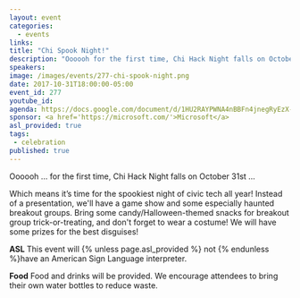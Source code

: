```yaml
---
layout: event
categories: 
  - events
links:
title: "Chi Spook Night!"
description: "Oooooh for the first time, Chi Hack Night falls on October 31st! Which means it’s time for the spookiest night of civic tech all year! Instead of a presentation, we'll have a game show and some especially haunted breakout groups. Bring some candy/Halloween-themed snacks for breakout group trick-or-treating, and don't forget to wear a costume! We will have some prizes for the best disguises!"
speakers:
image: /images/events/277-chi-spook-night.png
date: 2017-10-31T18:00:00-05:00
event_id: 277
youtube_id: 
agenda: https://docs.google.com/document/d/1HU2RAYPWNA4nBBFn4jnegRyEzX-16p862gEwNxgBiz4/edit#
sponsor: <a href='https://microsoft.com/'>Microsoft</a>
asl_provided: true
tags: 
 - celebration
published: true
---
```


Oooooh … for the first time, Chi Hack Night falls on October 31st … 

Which means it’s time for the spookiest night of civic tech all year! Instead of a presentation, we'll have a game show and some especially haunted breakout groups. Bring some candy/Halloween-themed snacks for breakout group trick-or-treating, and don't forget to wear a costume! We will have some prizes for the best disguises!

**ASL** This event will {% unless page.asl_provided %} not {% endunless %}have an American Sign Language interpreter.

**Food** Food and drinks will be provided. We encourage attendees to bring their own water bottles to reduce waste.